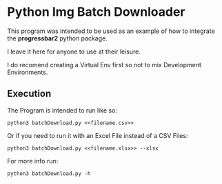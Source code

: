 # Python Img Batch Downloader

This program was intended to be used as an example of how to integrate the **progressbar2** python package.

I leave it here for anyone to use at their leisure.

I do recomend creating a Virtual Env first so not to mix Development Environments.

## Execution

The Program is intended to run like so:

```
python3 batchDownload.py <<filename.csv>>
```

Or if you need to run it with an Excel File instead of a CSV Files:

```
python3 batchDownload.py <<filename.xlsx>> --xlsx
```

For more info run:

```
python3 batchDownload.py -h
```